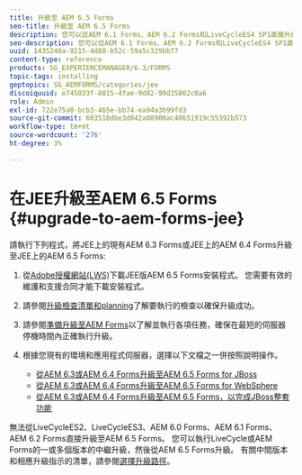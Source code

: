 ```yaml
---
title: 升級至 AEM 6.5 Forms
seo-title: 升級至 AEM 6.5 Forms
description: 您可以從AEM 6.1 Forms、AEM 6.2 Forms和LiveCycleES4 SP1直接升級至AEM 6.3 Forms。
seo-description: 您可以從AEM 6.1 Forms、AEM 6.2 Forms和LiveCycleES4 SP1直接升級至AEM 6.3 Forms。
uuid: 1435246a-9215-4d88-b52c-59a5c329bb77
content-type: reference
products: SG_EXPERIENCEMANAGER/6.3/FORMS
topic-tags: installing
geptopics: SG_AEMFORMS/categories/jee
discoiquuid: e745033f-8015-4fae-9d82-99d35802c0a6
role: Admin
exl-id: 722e75a0-bcb3-465e-bb74-ea94a3b99fd3
source-git-commit: 603518dbe3d842a08900ac40651919c55392b573
workflow-type: tm+mt
source-wordcount: '276'
ht-degree: 3%

---
```


# 在JEE升級至AEM 6.5 Forms {#upgrade-to-aem-forms-jee}

請執行下列程式，將JEE上的現有AEM 6.3 Forms或JEE上的AEM 6.4 Forms升級至JEE上的AEM 6.5 Forms:

1. 從[Adobe授權網站(LWS)](https://licensing.adobe.com/)下載JEE版AEM 6.5 Forms安裝程式。 您需要有效的維護和支援合同才能下載安裝程式。
1. 請參閱[升級檢查清單和planning](https://www.adobe.com/go/learn_aemfroms_upgrade_checklist_65)了解要執行的檢查以確保升級成功。
1. 請參閱[準備升級至AEM Forms](https://www.adobe.com/go/learn_aemforms_prepareupgrade_65)以了解並執行各項任務，確保在最短的伺服器停機時間內正確執行升級。
1. 根據您現有的環境和應用程式伺服器，選擇以下文檔之一併按照說明操作。

   * [從AEM 6.3或AEM 6.4 Forms升級至AEM 6.5 Forms for JBoss](http://www.adobe.com/go/learn_aemforms_upgradeJBoss_65)
   * [從AEM 6.3或AEM 6.4 Forms升級至AEM 6.5 Forms for WebSphere](http://www.adobe.com/go/learn_aemforms_upgradeWebSphere_65)
   * [從AEM 6.3或AEM 6.4 Forms升級至AEM 6.5 Forms，以完成JBoss整套功能](http://www.adobe.com/go/learn_aemforms_upgradeTurnkey_65)

無法從LiveCycleES2、LiveCycleES3、AEM 6.0 Forms、AEM 6.1 Forms、AEM 6.2 Forms直接升級至AEM 6.5 Forms。 您可以執行LiveCycle或AEM Forms的一或多個版本的中繼升級，然後從AEM 6.5 Forms升級。 有關中間版本和相應升級指示的清單，請參閱[選擇升級路徑](upgrade.md)。

